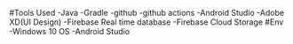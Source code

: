 #Tools Used
-Java
-Gradle
-github
-github actions
-Android Studio
-Adobe XD(UI Design)
-Firebase Real time database
-Firebase Cloud Storage
#Env
-Windows 10 OS
-Android Studio
